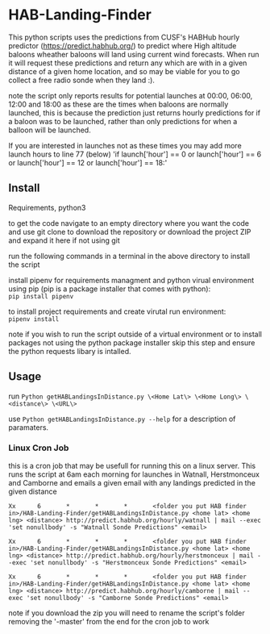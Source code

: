 # HAB-Landing-Finder

This python scripts uses the predictions from CUSF's HABHub hourly predictor (https://predict.habhub.org/) to predict where High altitude baloons wheather baloons will land using current wind forecasts. When run it will request these predictions and return any which are with in a given distance of a given home location, and so may be viable for you to go collect a free radio sonde when they land :).

note the script only reports results for potential launches at 00:00, 06:00, 12:00 and 18:00 as these are the times when baloons are normally launched, this is because the prediction just returns hourly predictions for if a baloon was to be launched, rather than only predictions for when a balloon will be launched. 

If you are interested in launches not as these times you may add more launch hours to line 77 (below)
'if launch['hour'] == 0 or launch['hour'] == 6 or launch['hour'] == 12 or launch['hour'] == 18:'

## Install
Requirements, python3

to get the code navigate to an empty directory where you want the code and use git clone to download the repository or download the project ZIP and expand it here if not using git

run the following commands in a terminal in the above directory to install the script

install pipenv for requirements managment and python virual environment using pip (pip is a package installer that comes with python):<br>
`pip install pipenv`

to install project requirements and create virutal run environment:<br>
`pipenv install`

note if you wish to run the script outside of a virtual environment or to install packages not using the python package installer 
skip this step and ensure the python requests libary is intalled.

## Usage
run `Python getHABLandingsInDistance.py \<Home Lat\> \<Home Long\> \<distance\> \<URL\>`

use `Python getHABLandingsInDistance.py --help` for a description of paramaters.


### Linux Cron Job
this is a cron job that may be usefull for running this on a linux server. This runs the script at 6am each morning for launches in Watnall, Herstmonceux and Camborne and emails a given email with any landings predicted in the given distance

````
Xx      6       *       *       *       <folder you put HAB finder in>/HAB-Landing-Finder/getHABLandingsInDistance.py <home lat> <home lng> <distance> http://predict.habhub.org/hourly/watnall | mail --exec 'set nonullbody' -s "Watnall Sonde Predictions" <email>

Xx      6       *       *       *       <folder you put HAB finder in>/HAB-Landing-Finder/getHABLandingsInDistance.py <home lat> <home lng> <distance> http://predict.habhub.org/hourly/herstmonceux | mail --exec 'set nonullbody' -s "Herstmonceux Sonde Predictions" <email>

Xx      6       *       *       *       <folder you put HAB finder in>/HAB-Landing-Finder/getHABLandingsInDistance.py <home lat> <home lng> <distance> http://predict.habhub.org/hourly/camborne | mail --exec 'set nonullbody' -s "Camborne Sonde Predictions" <email>
`````

note if you download the zip you will need to rename the script's folder removing the '-master' from the end for the cron job to work


